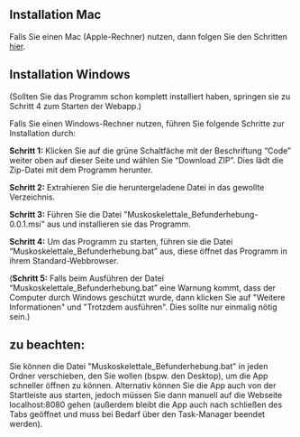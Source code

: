 ## Installation Mac
Falls Sie einen Mac (Apple-Rechner) nutzen, dann folgen Sie den Schritten [hier](https://github.com/AV1709/Mac_Distribution).

## Installation Windows
(Sollten Sie das Programm schon komplett installiert haben, springen sie zu Schritt 4 zum Starten der Webapp.)

Falls Sie einen Windows-Rechner nutzen, führen Sie folgende Schritte zur Installation durch:

<b>Schritt 1:</b> Klicken Sie auf die grüne Schaltfäche mit der Beschriftung “Code” weiter oben auf dieser Seite und wählen Sie “Download ZIP”. Dies lädt die Zip-Datei mit dem Programm herunter.

<b>Schritt 2:</b> Extrahieren Sie die heruntergeladene Datei in das gewollte Verzeichnis.

<b>Schritt 3:</b> Führen Sie die Datei "Muskoskelettale_Befunderhebung-0.0.1.msi" aus und installieren sie das Programm.

<b>Schritt 4:</b> Um das Programm zu starten, führen sie die Datei “Muskoskelettale_Befunderhebung.bat” aus, diese öffnet das Programm in ihrem Standard-Webbrowser.

(<b>Schritt 5:</b> Falls beim Ausführen der Datei “Muskoskelettale_Befunderhebung.bat” eine Warnung kommt, dass der Computer durch Windows geschützt wurde, dann klicken Sie auf "Weitere Informationen" und "Trotzdem ausführen". Dies sollte nur einmalig nötig sein.)

## zu beachten:
Sie können die Datei "Muskoskelettale_Befunderhebung.bat" in jeden Ordner verschieben, den Sie wollen (bspw. den Desktop), um die App schneller öffnen zu können. Alternativ können Sie die App auch von der Startleiste aus starten, jedoch müssen Sie dann manuell auf die Webseite localhost:8080 gehen (außerdem bleibt die App auch nach schließen des Tabs geöffnet und muss bei Bedarf über den Task-Manager beendet werden).

